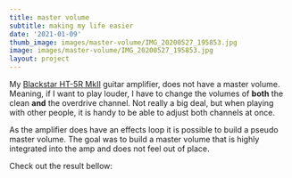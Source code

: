 ```yaml
---
title: master volume
subtitle: making my life easier
date: '2021-01-09'
thumb_image: images/master-volume/IMG_20200527_195853.jpg
image: images/master-volume/IMG_20200527_195853.jpg
layout: project
---
```


My [Blackstar HT-5R MkII](https://www.blackstaramps.com/uk/ranges/ht-5r-mkii) guitar amplifier, does not have a master volume. Meaning, if I want to play louder, I have to change the volumes of **both** the clean **and** the overdrive channel. Not really a big deal, but when playing with other people, it is handy to be able to adjust both channels at once.

As the amplifier does have an effects loop it is possible to build a pseudo master volume. The goal was to build a master volume that is highly integrated into the amp and does not feel out of place.

Check out the result bellow:

